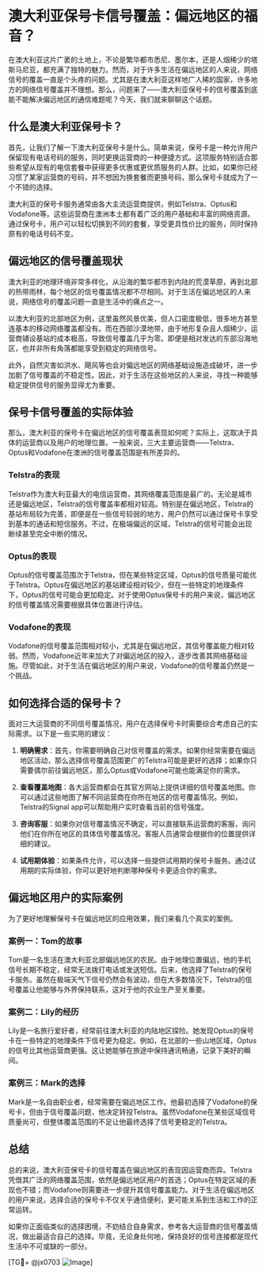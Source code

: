 # 澳大利亚保号卡信号覆盖：偏远地区的福音？

在澳大利亚这片广袤的土地上，不论是繁华都市悉尼、墨尔本，还是人烟稀少的塔斯马尼亚，都充满了独特的魅力。然而，对于许多生活在偏远地区的人来说，网络信号的覆盖一直是个头疼的问题。尤其是在澳大利亚这样地广人稀的国家，许多地方的网络信号覆盖并不理想。那么，问题来了——澳大利亚保号卡的信号覆盖到底能不能解决偏远地区的通信难题呢？今天，我们就来聊聊这个话题。

## 什么是澳大利亚保号卡？

首先，让我们了解一下澳大利亚保号卡是什么。简单来说，保号卡是一种允许用户保留现有电话号码的服务，同时更换运营商的一种便捷方式。这项服务特别适合那些希望从现有的电信套餐中获得更多优惠或更优质服务的人群。比如，如果你已经习惯了某家运营商的号码，并不想因为换套餐而更换号码，那么保号卡就成为了一个不错的选择。

澳大利亚的保号卡服务通常由各大主流运营商提供，例如Telstra、Optus和Vodafone等。这些运营商在澳洲本土都有着广泛的用户基础和丰富的网络资源。通过保号卡，用户可以轻松切换到不同的套餐，享受更具性价比的服务，同时保持原有的电话号码不变。

## 偏远地区的信号覆盖现状

澳大利亚的地理环境非常多样化，从沿海的繁华都市到内陆的荒漠草原，再到北部的热带雨林，每个地区的信号覆盖情况都不尽相同。对于生活在偏远地区的人来说，网络信号的覆盖问题一直是生活中的痛点之一。

以澳大利亚的北部地区为例，这里虽然风景优美，但人口密度极低，很多地方甚至连基本的移动网络覆盖都没有。而在西部沙漠地带，由于地形复杂且人烟稀少，运营商铺设基站的成本极高，导致信号覆盖几乎为零。即便是相对发达的东部沿海地区，也并非所有角落都能享受到稳定的网络信号。

此外，自然灾害如洪水、飓风等也会对偏远地区的网络基础设施造成破坏，进一步加剧了信号覆盖的不稳定性。因此，对于生活在这些地区的人来说，寻找一种能够稳定提供信号的服务显得尤为重要。

## 保号卡信号覆盖的实际体验

那么，澳大利亚的保号卡在偏远地区的信号覆盖表现如何呢？实际上，这取决于具体的运营商以及用户的地理位置。一般来说，三大主要运营商——Telstra、Optus和Vodafone在澳洲的信号覆盖范围是有所差异的。

### Telstra的表现

Telstra作为澳大利亚最大的电信运营商，其网络覆盖范围是最广的。无论是城市还是偏远地区，Telstra的信号覆盖率都相对较高。特别是在偏远地区，Telstra的基站布局较为完善，即便是在一些信号较弱的地方，用户仍然可以通过保号卡享受到基本的通话和短信服务。不过，在极端偏远的区域，Telstra的信号可能会出现断续甚至完全中断的情况。

### Optus的表现

Optus的信号覆盖范围次于Telstra，但在某些特定区域，Optus的信号质量可能优于Telstra。Optus在偏远地区的基站建设相对较少，但在一些特定的地理条件下，Optus的信号可能会更加稳定。对于使用Optus保号卡的用户来说，偏远地区的信号覆盖情况需要根据具体位置进行评估。

### Vodafone的表现

Vodafone的信号覆盖范围相对较小，尤其是在偏远地区，其信号覆盖能力相对较弱。然而，Vodafone近年来加大了对偏远地区的投入，逐步改善其网络基础设施。尽管如此，对于生活在偏远地区的用户来说，Vodafone的信号覆盖仍然是一个挑战。

## 如何选择合适的保号卡？

面对三大运营商的不同信号覆盖情况，用户在选择保号卡时需要综合考虑自己的实际需求。以下是一些实用的建议：

1. **明确需求**：首先，你需要明确自己对信号覆盖的需求。如果你经常需要在偏远地区活动，那么选择信号覆盖范围更广的Telstra可能是更好的选择；如果你只需要偶尔前往偏远地区，那么Optus或Vodafone可能也能满足你的需求。

2. **查看覆盖地图**：各大运营商都会在其官方网站上提供详细的信号覆盖地图。你可以通过这些地图了解不同运营商在你所在地区的信号覆盖情况。例如，Telstra的Signal app可以帮助用户实时查看当前的信号强度。

3. **咨询客服**：如果你对信号覆盖情况不确定，可以直接联系运营商的客服，询问他们在你所在地区的具体信号覆盖情况。客服人员通常会根据你的位置提供详细的建议。

4. **试用期体验**：如果条件允许，可以选择一些提供试用期的保号卡服务。通过试用期的实际体验，你可以更好地判断哪种保号卡更适合你的需求。

## 偏远地区用户的实际案例

为了更好地理解保号卡在偏远地区的应用效果，我们来看几个真实的案例。

### 案例一：Tom的故事

Tom是一名生活在澳大利亚北部偏远地区的农民。由于地理位置偏远，他的手机信号长期不稳定，经常无法拨打电话或发送短信。后来，他选择了Telstra的保号卡服务。虽然在极端天气下信号仍然会有波动，但在大多数情况下，Telstra的信号覆盖让他能够与外界保持联系，这对于他的农业生产至关重要。

### 案例二：Lily的经历

Lily是一名旅行爱好者，经常前往澳大利亚的内陆地区探险。她发现Optus的保号卡在一些特定的地理条件下信号更为稳定。例如，在北部的一些山地区域，Optus的信号比其他运营商更强。这让她能够在旅途中保持通讯畅通，记录下美好的瞬间。

### 案例三：Mark的选择

Mark是一名自由职业者，经常需要在偏远地区工作。他最初选择了Vodafone的保号卡，但由于信号覆盖问题，他决定转投Telstra。虽然Vodafone在某些区域信号质量尚可，但整体覆盖范围的不足让他最终选择了信号更稳定的Telstra。

## 总结

总的来说，澳大利亚保号卡的信号覆盖在偏远地区的表现因运营商而异。Telstra凭借其广泛的网络覆盖范围，依然是偏远地区用户的首选；Optus在特定区域的表现也不错；而Vodafone则需要进一步提升其信号覆盖能力。对于生活在偏远地区的用户来说，选择合适的保号卡不仅关乎通信便利，更可能关系到生活和工作的正常运转。

如果你正面临类似的选择困境，不妨结合自身需求，参考各大运营商的信号覆盖情况，做出最适合自己的选择。毕竟，无论身处何地，保持良好的信号连接都是现代生活中不可或缺的一部分。

[TG💪+ @jx0703 ![Image](https://github.com/user-attachments/assets/dbca1d08-cadb-493c-b0ec-ad6f7a83f270)]